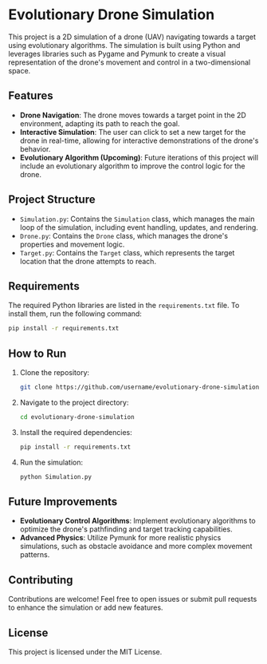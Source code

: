 # Evolutionary Drone Simulation

This project is a 2D simulation of a drone (UAV) navigating towards a target using evolutionary algorithms. The simulation is built using Python and leverages libraries such as Pygame and Pymunk to create a visual representation of the drone's movement and control in a two-dimensional space.

## Features
- **Drone Navigation**: The drone moves towards a target point in the 2D environment, adapting its path to reach the goal.
- **Interactive Simulation**: The user can click to set a new target for the drone in real-time, allowing for interactive demonstrations of the drone's behavior.
- **Evolutionary Algorithm (Upcoming)**: Future iterations of this project will include an evolutionary algorithm to improve the control logic for the drone.

## Project Structure
- `Simulation.py`: Contains the `Simulation` class, which manages the main loop of the simulation, including event handling, updates, and rendering.
- `Drone.py`: Contains the `Drone` class, which manages the drone's properties and movement logic.
- `Target.py`: Contains the `Target` class, which represents the target location that the drone attempts to reach.

## Requirements
The required Python libraries are listed in the `requirements.txt` file. To install them, run the following command:

```sh
pip install -r requirements.txt
```

## How to Run
1. Clone the repository:
   ```sh
   git clone https://github.com/username/evolutionary-drone-simulation.git
   ```
2. Navigate to the project directory:
   ```sh
   cd evolutionary-drone-simulation
   ```
3. Install the required dependencies:
   ```sh
   pip install -r requirements.txt
   ```
4. Run the simulation:
   ```sh
   python Simulation.py
   ```

## Future Improvements
- **Evolutionary Control Algorithms**: Implement evolutionary algorithms to optimize the drone's pathfinding and target tracking capabilities.
- **Advanced Physics**: Utilize Pymunk for more realistic physics simulations, such as obstacle avoidance and more complex movement patterns.

## Contributing
Contributions are welcome! Feel free to open issues or submit pull requests to enhance the simulation or add new features.

## License
This project is licensed under the MIT License.


